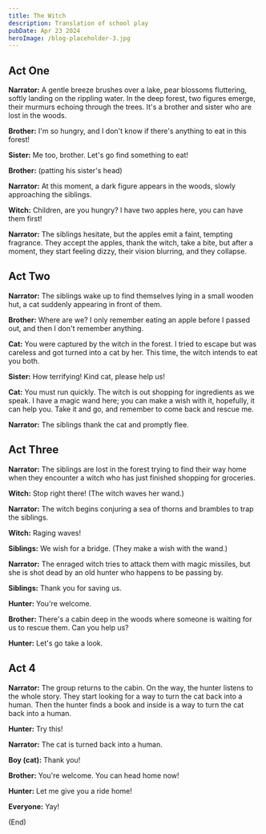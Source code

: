 ```yaml
---
title: The Witch
description: Translation of school play
pubDate: Apr 23 2024
heroImage: /blog-placeholder-3.jpg
---
```


## Act One

**Narrator:** A gentle breeze brushes over a lake, pear blossoms fluttering, softly landing on the rippling water. In the deep forest, two figures emerge, their murmurs echoing through the trees. It's a brother and sister who are lost in the woods.

**Brother:** I'm so hungry, and I don't know if there's anything to eat in this forest!

**Sister:** Me too, brother. Let's go find something to eat!

**Brother:** (patting his sister's head)

**Narrator:** At this moment, a dark figure appears in the woods, slowly approaching the siblings.

**Witch:** Children, are you hungry? I have two apples here, you can have them first!

**Narrator:** The siblings hesitate, but the apples emit a faint, tempting fragrance. They accept the apples, thank the witch, take a bite, but after a moment, they start feeling dizzy, their vision blurring, and they collapse.

## Act Two

**Narrator:** The siblings wake up to find themselves lying in a small wooden hut, a cat suddenly appearing in front of them.

**Brother:** Where are we? I only remember eating an apple before I passed out, and then I don't remember anything.

**Cat:** You were captured by the witch in the forest. I tried to escape but was careless and got turned into a cat by her. This time, the witch intends to eat you both.

**Sister:** How terrifying! Kind cat, please help us!

**Cat:** You must run quickly. The witch is out shopping for ingredients as we speak. I have a magic wand here; you can make a wish with it, hopefully, it can help you. Take it and go, and remember to come back and rescue me.

**Narrator:** The siblings thank the cat and promptly flee.

## Act Three

**Narrator:** The siblings are lost in the forest trying to find their way home when they encounter a witch who has just finished shopping for groceries.

**Witch:** Stop right there! (The witch waves her wand.)

**Narrator:** The witch begins conjuring a sea of thorns and brambles to trap the siblings.

**Witch:** Raging waves!

**Siblings:** We wish for a bridge. (They make a wish with the wand.)

**Narrator:** The enraged witch tries to attack them with magic missiles, but she is shot dead by an old hunter who happens to be passing by.

**Siblings:** Thank you for saving us.

**Hunter:** You're welcome.

**Brother:** There's a cabin deep in the woods where someone is waiting for us to rescue them. Can you help us?

**Hunter:** Let's go take a look.

## Act 4

**Narrator:** The group returns to the cabin. On the way, the hunter listens to the whole story. They start looking for a way to turn the cat back into a human. Then the hunter finds a book and inside is a way to turn the cat back into a human.

**Hunter:** Try this!

**Narrator:** The cat is turned back into a human.

**Boy (cat):** Thank you!

**Brother:** You're welcome. You can head home now!

**Hunter:** Let me give you a ride home!

**Everyone:** Yay!

(End)
